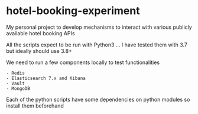# hotel-booking-experiment
My personal project to develop mechanisms to interact with various publicly available hotel booking APIs


All the scripts expect to be run with Python3 ... I have tested them with 3.7 but ideally should use 3.8+

We need to run a few components locally to test functionalities

	- Redis 
	- Elasticsearch 7.x and Kibana
	- Vault
	- MongoDB

Each of the python scripts  have some dependencies on python modules so install them beforehand


